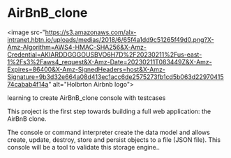 # AirBnB_clone
<image src-"https://s3.amazonaws.com/alx-intranet.hbtn.io/uploads/medias/2018/6/65f4a1dd9c51265f49d0.png?X-Amz-Algorithm=AWS4-HMAC-SHA256&X-Amz-Credential=AKIARDDGGGOUSBVO6H7D%2F20230211%2Fus-east-1%2Fs3%2Faws4_request&X-Amz-Date=20230211T083449Z&X-Amz-Expires=86400&X-Amz-SignedHeaders=host&X-Amz-Signature=9b3d32e664a08d413ec1acc6de2575273fb1cd5b063d2297041574cabab4f14a" alt="Holbrton Airbnb logo">

learning to create AirBnB_clone console with testcases

This project is the first step towards building a full web application: the AirBnB clone.

The console or command interpreter create the data model and allows create, update, destroy, store and persist objects to a file (JSON file). This console will be a tool to validate this storage engine..
